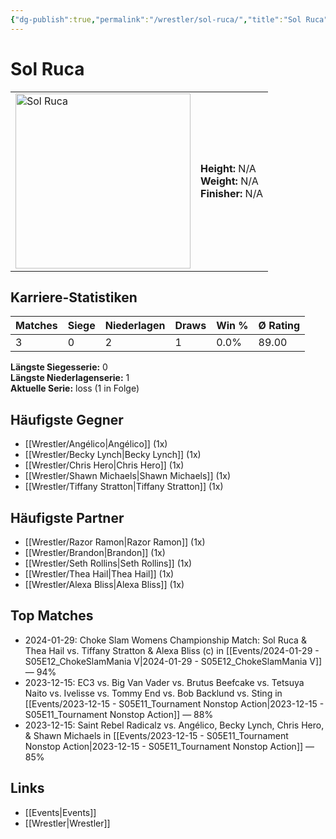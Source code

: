 ```yaml
---
{"dg-publish":true,"permalink":"/wrestler/sol-ruca/","title":"Sol Ruca","tags":["wrestler"],"noteIcon":""}
---
```



# Sol Ruca

<table>
        <tr>
        <td><img src="https://github.com/CptSpaulding1980/choke-slam-wrestling/releases/download/images/Sol_Ruca.png" width="280" alt="Sol Ruca"></td>
        <td>
        <b>Height:</b> N/A<br>
        <b>Weight:</b> N/A<br>
        <b>Finisher:</b> N/A<br>
        </td>
        </tr>
        </table>
        
## Karriere-Statistiken

| Matches | Siege | Niederlagen | Draws | Win % | Ø Rating |
|---------|-------|-------------|-------|-------|-----------|
| 3 | 0 | 2 | 1 | 0.0% | 89.00 |

**Längste Siegesserie:** 0<br>**Längste Niederlagenserie:** 1<br>**Aktuelle Serie:** loss (1 in Folge)


## Häufigste Gegner
- [[Wrestler/Angélico\|Angélico]] (1x)
- [[Wrestler/Becky Lynch\|Becky Lynch]] (1x)
- [[Wrestler/Chris Hero\|Chris Hero]] (1x)
- [[Wrestler/Shawn Michaels\|Shawn Michaels]] (1x)
- [[Wrestler/Tiffany Stratton\|Tiffany Stratton]] (1x)

## Häufigste Partner
- [[Wrestler/Razor Ramon\|Razor Ramon]] (1x)
- [[Wrestler/Brandon\|Brandon]] (1x)
- [[Wrestler/Seth Rollins\|Seth Rollins]] (1x)
- [[Wrestler/Thea Hail\|Thea Hail]] (1x)
- [[Wrestler/Alexa Bliss\|Alexa Bliss]] (1x)

## Top Matches
- 2024-01-29: Choke Slam Womens Championship Match: Sol Ruca & Thea Hail vs. Tiffany Stratton & Alexa Bliss (c) in [[Events/2024-01-29 - S05E12_ChokeSlamMania V\|2024-01-29 - S05E12_ChokeSlamMania V]] — 94%
- 2023-12-15: EC3 vs. Big Van Vader vs. Brutus Beefcake vs. Tetsuya Naito vs. Ivelisse vs. Tommy End vs. Bob Backlund vs. Sting in [[Events/2023-12-15 - S05E11_Tournament Nonstop Action\|2023-12-15 - S05E11_Tournament Nonstop Action]] — 88%
- 2023-12-15: Saint Rebel Radicalz vs. Angélico, Becky Lynch, Chris Hero, & Shawn Michaels in [[Events/2023-12-15 - S05E11_Tournament Nonstop Action\|2023-12-15 - S05E11_Tournament Nonstop Action]] — 85%

## Links
- [[Events\|Events]]
- [[Wrestler\|Wrestler]]
